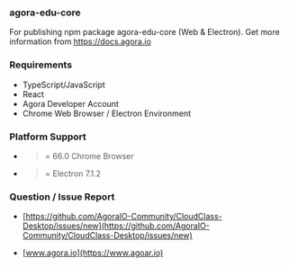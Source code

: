 ### agora-edu-core 
For publishing npm package agora-edu-core (Web & Electron).
Get more information from https://docs.agora.io

### Requirements
  * TypeScript/JavaScript  
  * React  
  * Agora Developer Account  
  * Chrome Web Browser / Electron Environment  

### Platform Support
  * >= 66.0 Chrome Browser
  * >= Electron 7.1.2

### Question / Issue Report
  * [https://github.com/AgoraIO-Community/CloudClass-Desktop/issues/new](https://github.com/AgoraIO-Community/CloudClass-Desktop/issues/new)

  * [www.agora.io](https://www.agoar.io)